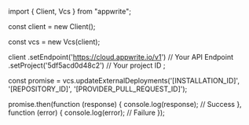 import { Client, Vcs } from "appwrite";

const client = new Client();

const vcs = new Vcs(client);

client
    .setEndpoint('https://cloud.appwrite.io/v1') // Your API Endpoint
    .setProject('5df5acd0d48c2') // Your project ID
;

const promise = vcs.updateExternalDeployments('[INSTALLATION_ID]', '[REPOSITORY_ID]', '[PROVIDER_PULL_REQUEST_ID]');

promise.then(function (response) {
    console.log(response); // Success
}, function (error) {
    console.log(error); // Failure
});